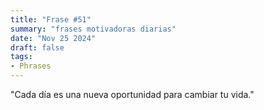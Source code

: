 ```yaml
---
title: "Frase #51"
summary: "frases motivadoras diarias"
date: "Nov 25 2024"
draft: false
tags:
- Phrases
---
```


"Cada día es una nueva oportunidad para cambiar tu vida."
